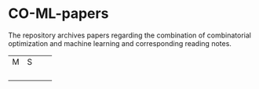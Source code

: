# CO-ML-papers
The repository archives papers regarding the combination of combinatorial optimization and machine learning and corresponding reading notes. 

|      |      |      |      |
| ---- | ---- | ---- | ---- |
| M    | S    |      |      |
|      |      |      |      |
|      |      |      |      |
|      |      |      |      |
|      |      |      |      |

